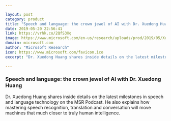 ```yaml
---

layout: post
category: product
title: "Speech and language: the crown jewel of AI with Dr. Xuedong Huang"
date: 2019-05-20 22:56:41
link: https://vrhk.co/2QfS3Xq
image: https://www.microsoft.com/en-us/research/uploads/prod/2019/05/Xuedong-Huang_Podcast_Social_05_2019_1200x627.png
domain: microsoft.com
author: "Microsoft Research"
icon: https://www.microsoft.com/favicon.ico
excerpt: "Dr. Xuedong Huang shares inside details on the latest milestones in speech and language technology on the MSR Podcast. He also explains how mastering speech recognition, translation and conversation will move machines that much closer to truly human intelligence."

---
```


### Speech and language: the crown jewel of AI with Dr. Xuedong Huang

Dr. Xuedong Huang shares inside details on the latest milestones in speech and language technology on the MSR Podcast. He also explains how mastering speech recognition, translation and conversation will move machines that much closer to truly human intelligence.